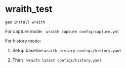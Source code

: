 # wraith_test
``` gem install wraith ```


For capture mode:
``` wraith capture config/capture.yml```

For history mode:
  1. Setup baseline ```wraith history configs/history.yaml ```
  
  2. Then ``` wraith latest configs/history.yaml```
